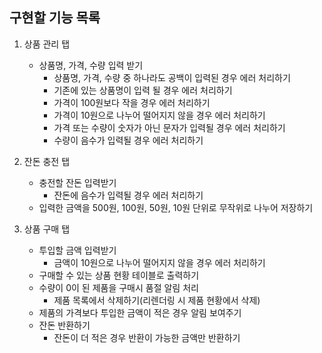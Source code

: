 ## 구현할 기능 목록

1. 상품 관리 탭

   - 상품명, 가격, 수량 입력 받기
     - 상품명, 가격, 수량 중 하나라도 공백이 입력된 경우 에러 처리하기
     - 기존에 있는 상품명이 입력 될 경우 에러 처리하기
     - 가격이 100원보다 작을 경우 에러 처리하기
     - 가격이 10원으로 나누어 떨어지지 않을 경우 에러 처리하기
     - 가격 또는 수량이 숫자가 아닌 문자가 입력될 경우 에러 처리하기
     - 수량이 음수가 입력될 경우 에러 처리하기

2. 잔돈 충전 탭

   - 충전할 잔돈 입력받기
     - 잔돈에 음수가 입력될 경우 에러 처리하기
   - 입력한 금액을 500원, 100원, 50원, 10원 단위로 무작위로 나누어 저장하기

3. 상품 구매 탭

   - 투입할 금액 입력받기
     - 금액이 10원으로 나누어 떨어지지 않을 경우 에러 처리하기
   - 구매할 수 있는 상품 현황 테이블로 출력하기
   - 수량이 0이 된 제품을 구매시 품절 알림 처리
     - 제품 목록에서 삭제하기(리렌더링 시 제품 현황에서 삭제)
   - 제품의 가격보다 투입한 금액이 적은 경우 알림 보여주기
   - 잔돈 반환하기
     - 잔돈이 더 적은 경우 반환이 가능한 금액만 반환하기
